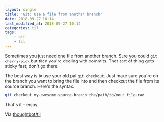 ```yaml
---
layout: single
title: 'Git: Use a file from another branch'
date: 2018-09-27 10:14
last_modified_at: 2018-09-27 10:14
categories: til
tags:
    - git
    - til
---
```


Sometimes you just need one file from another branch. Sure you could `git cherry-pick`
but then you're dealing with commits. That sort of thing gets sticky fast; don't go there.

The best way is to use your old pal `git checkout`. Just make sure you're
on the branch you want to bring the file into and then checkout the file
from its source branch. Here's the syntax.

```bash
git checkout my-awesome-source-branch the/path/to/your_file.rad
```

That's it – enjoy.

Via [thoughtbot/til](https://github.com/thoughtbot/til).
